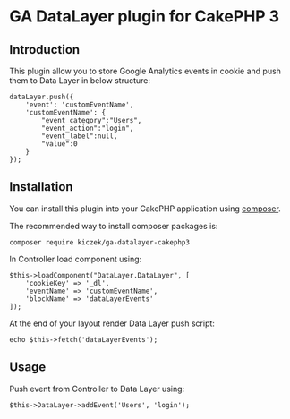 # GA DataLayer plugin for CakePHP 3

## Introduction

This plugin allow you to store Google Analytics events in cookie and push them to Data Layer in below structure:

```
dataLayer.push({
    'event': 'customEventName',
    'customEventName': {
        "event_category":"Users",
        "event_action":"login",
        "event_label":null,
        "value":0
    }
});
```

## Installation

You can install this plugin into your CakePHP application using [composer](http://getcomposer.org).

The recommended way to install composer packages is:

```
composer require kiczek/ga-datalayer-cakephp3
```

In Controller load component using:

```
$this->loadComponent("DataLayer.DataLayer", [
    'cookieKey' => '_dl',
    'eventName' => 'customEventName',
    'blockName' => 'dataLayerEvents'
]);
```

At the end of your layout render Data Layer push script:

```
echo $this->fetch('dataLayerEvents');
```

## Usage

Push event from Controller to Data Layer using:

```
$this->DataLayer->addEvent('Users', 'login');
```

